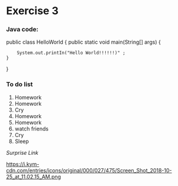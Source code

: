 

# Exercise 3

### Java code: 

public class HelloWorld {
    public static void main(String[] args) {
    
        System.out.printIn("Hello World!!!!!!)" ;
	}
}


### To do list
1. Homework
2. Homework
3. Cry
4. Homework
5. Homework
6. watch friends
7. Cry
8. Sleep

*Surprise Link*

https://i.kym-cdn.com/entries/icons/original/000/027/475/Screen_Shot_2018-10-25_at_11.02.15_AM.png
